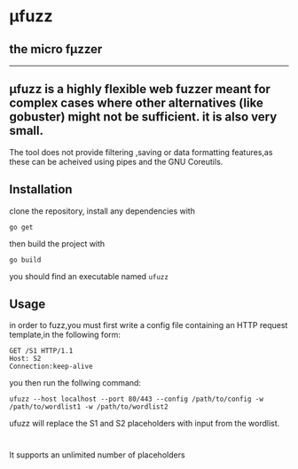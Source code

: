 # µfuzz
## the micro fµzzer
---
µfuzz is a highly flexible web fuzzer meant for complex cases where other alternatives (like gobuster) might not be sufficient. it is also very small.
---
The tool does not provide filtering ,saving or data formatting features,as these can be acheived using pipes and the GNU Coreutils.

## Installation
clone the repository,
install any dependencies with

```
go get
```
then build the project with

```
go build
```

you should find an executable named `ufuzz`
## Usage

in order to fuzz,you must first write a config file containing an HTTP request template,in the following form:

```
GET /S1 HTTP/1.1
Host: S2
Connection:keep-alive

```
you then run the follwing command:
```
ufuzz --host localhost --port 80/443 --config /path/to/config -w /path/to/wordlist1 -w /path/to/wordlist2
```
ufuzz will replace the S1  and S2 placeholders with input from the wordlist.
# 
It supports an unlimited number of placeholders


